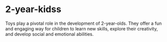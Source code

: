 # 2-year-kidss
Toys play a pivotal role in the development of 2-year-olds. They offer a fun and engaging way for children to learn new skills, explore their creativity, and develop social and emotional abilities. 
